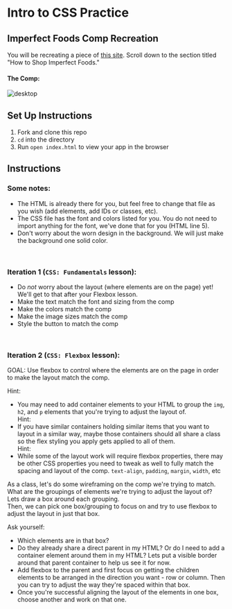 # Intro to CSS Practice

## Imperfect Foods Comp Recreation

You will be recreating a piece of [this site](https://web.archive.org/web/20220118162321/https://try.imperfectfoods.com/overview). Scroll down to the section titled "How to Shop Imperfect Foods."

#### The Comp:
![desktop](https://user-images.githubusercontent.com/51416773/142955257-7a54498c-c349-41b9-9f22-686aed19e067.png)

## Set Up Instructions
1. Fork and clone this repo
2. `cd` into the directory
3. Run `open index.html` to view your app in the browser

## Instructions
### Some notes:
- The HTML is already there for you, but feel free to change that file as you wish (add elements, add IDs or classes, etc).  
- The CSS file has the font and colors listed for you. You do not need to import anything for the font, we've done that for you (HTML line 5).
- Don't worry about the worn design in the background. We will just make the background one solid color.

<br>

### Iteration 1 (`CSS: Fundamentals` lesson):
- Do *not* worry about the layout (where elements are on the page) yet! We'll get to that after your Flexbox lesson.
- Make the text match the font and sizing from the comp
- Make the colors match the comp
- Make the image sizes match the comp
- Style the button to match the comp

<br>

### Iteration 2 (`CSS: Flexbox` lesson):
GOAL: Use flexbox to control where the elements are on the page in order to make the layout match the comp.  

Hint:  
- You may need to add container elements to your HTML to group the `img`, `h2`, and `p` elements that you're trying to adjust the layout of.  
Hint:  
- If you have similar containers holding similar items that you want to layout in a similar way, maybe those containers should all share a class so the flex styling you apply gets applied to all of them.  
Hint:  
- While some of the layout work will require flexbox properties, there may be other CSS properties you need to tweak as well to fully match the spacing and layout of the comp.  `text-align`, `padding`, `margin`, `width`, etc  

As a class, let's do some wireframing on the comp we're trying to match.  
What are the groupings of elements we're trying to adjust the layout of? Lets draw a box around each grouping.  
Then, we can pick one box/grouping to focus on and try to use flexbox to adjust the layout in just that box.

Ask yourself:  
- Which elements are in that box?  
- Do they already share a direct parent in my HTML?  Or do I need to add a container element around them in my HTML?  Lets put a visible border around that parent container to help us see it for now.  
- Add flexbox to the parent and first focus on getting the children elements to be arranged in the direction you want - row or column.  Then you can try to adjust the way they're spaced within that box.  
- Once you're successful aligning the layout of the elements in one box, choose another and work on that one. 



